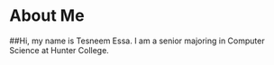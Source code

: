 # About Me
##Hi, my name is Tesneem Essa. I am a senior majoring in Computer Science at Hunter College. 
